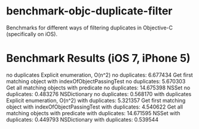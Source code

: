 benchmark-objc-duplicate-filter
===============================

Benchmarks for different ways of filtering duplicates in Objective-C (specifically on iOS).

Benchmark Results (iOS 7, iPhone 5)
===================================
no duplicates
Explicit enumeration, O(n^2) no duplicates: 6.677434
Get first matching object with indexOfObjectPassingTest no duplicates: 5.670303
Get all matching objects with predicate no duplicates: 14.675398
NSSet no duplicates: 0.483276
NSDictionary no duplicates: 0.568170
with duplicates
Explicit enumeration, O(n^2) with duplicates: 5.321357
Get first matching object with indexOfObjectPassingTest with duplicates: 4.540622
Get all matching objects with predicate with duplicates: 14.671595
NSSet with duplicates: 0.449793
NSDictionary with duplicates: 0.539544

